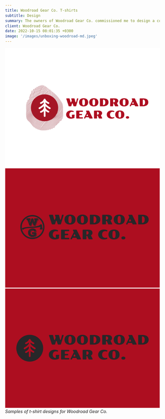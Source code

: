 ```yaml
---
title: Woodroad Gear Co. T-shirts
subtitle: Design
summary: The owners of Woodroad Gear Co. commissioned me to design a collection of t-shirts for 2023. I aligned with their existing style and extended it to include new fonts to give a fresh feeling for the new season.
client: Woodroad Gear Co.
date: 2022-10-15 08:01:35 +0300
image: '/images/unboxing-woodroad-md.jpeg'
---
```


<div class="gallery-box">
  <div class="gallery">
    <img src="/images/woodroad-01.png" loading="lazy" alt="Woodroad Gear Co. sample t-shirt design">
    <img src="/images/woodroad-02.png" loading="lazy" alt="Woodroad Gear Co. sample t-shirt design">
    <img src="/images/woodroad-03.png" loading="lazy" alt="Woodroad Gear Co. sample t-shirt design">
  </div>
  <em>Samples of t-shirt designs for Woodroad Gear Co.</em>
</div>